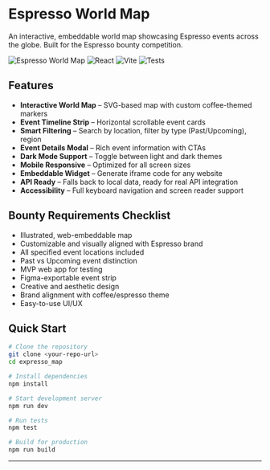 # Espresso World Map

An interactive, embeddable world map showcasing Espresso events across the globe. Built for the Espresso bounty competition.

![Espresso World Map](https://img.shields.io/badge/Status-Production%20Ready-green) ![React](https://img.shields.io/badge/React-18.2-blue) ![Vite](https://img.shields.io/badge/Vite-4.4-purple) ![Tests](https://img.shields.io/badge/Tests-Passing-green)

## Features

* **Interactive World Map** – SVG-based map with custom coffee-themed markers
* **Event Timeline Strip** – Horizontal scrollable event cards
* **Smart Filtering** – Search by location, filter by type (Past/Upcoming), region
* **Event Details Modal** – Rich event information with CTAs
* **Dark Mode Support** – Toggle between light and dark themes
* **Mobile Responsive** – Optimized for all screen sizes
* **Embeddable Widget** – Generate iframe code for any website
* **API Ready** – Falls back to local data, ready for real API integration
* **Accessibility** – Full keyboard navigation and screen reader support

## Bounty Requirements Checklist

* Illustrated, web-embeddable map
* Customizable and visually aligned with Espresso brand
* All specified event locations included
* Past vs Upcoming event distinction
* MVP web app for testing
* Figma-exportable event strip
* Creative and aesthetic design
* Brand alignment with coffee/espresso theme
* Easy-to-use UI/UX

## Quick Start

```bash
# Clone the repository
git clone <your-repo-url>
cd expresso_map

# Install dependencies
npm install

# Start development server
npm run dev

# Run tests
npm test

# Build for production
npm run build
```

---
